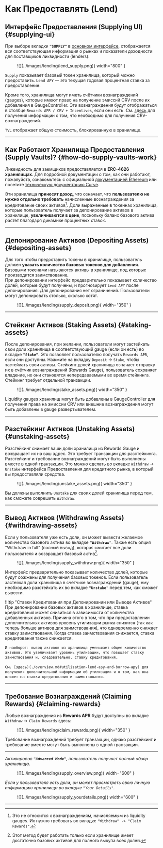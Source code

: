 <h1>Как Предоставлять (Lend)</h1>

## **Интерфейс Предоставления (Supplying UI)** {#supplying-ui}

При выборе вкладки **`"SUPPLY"`** в [основном интерфейсе](https://lend.curve.fi/#/ethereum/markets), отображается вся соответствующая информация о рынках и показатели доходности для поставщиков ликвидности (lenders):
    
<figure markdown="span">
  ![](../images/lending/lend_supply.png){ width="800" }
  <figcaption></figcaption>
</figure>
    
`Supply` показывает базовый токен хранилища, который можно предоставить. `Lend APY` — это текущая годовая процентная ставка за предоставление.
    
Кроме того, хранилища могут иметь счётчики вознаграждений (gauges), которые имеют право на получение эмиссий CRV после их добавления в GaugeController. Эти вознаграждения будут отображаться в столбце `Rewards APR / CRV + Incentives`, если они есть. См. [здесь](./overview.md#rewards-apr) для получения информации о том, что необходимо для получения CRV-вознаграждений.
    
`TVL` отображает общую стоимость, блокированную в хранилище.
    
---
    
## **Как Работают Хранилища Предоставления (Supply Vaults)?** {#how-do-supply-vaults-work}
    
Ликвидность для заемщиков предоставляется в **ERC-4626 хранилищах**. Для подробной документации о том, как они работают, пожалуйста, ознакомьтесь с официальной [документацией Ethereum](https://ethereum.org/de/developers/docs/standards/tokens/erc-4626/) или посетите [техническую документацию Curve](https://docs.curve.fi/lending/contracts/vault/).
    
Эти хранилища **приносят доход**, что означает, что **пользователю не нужно отдельно требовать** начисленные вознаграждения за кредитование своих активов[^1]. Доли выраженные в токеннах хранилища, которые пользователь получает за депонирование активов в хранилище, **увеличиваются в цене**, поскольку баланс базового актива растет благодаря динамике процентных ставок.
    
[^1]: Это не относится к вознаграждениям, начисляемым из liquidity gauges. Их нужно требовать во вкладке `"Withdraw" -> "Claim Rewards"`.
    
---
    
## **Депонирование Активов (Depositing Assets)** {#depositing-assets}
    
Для того чтобы предоставить токены в хранилище, пользователь должен **указать количество базовых токенов для добавления**. Базовыми токенами называются активы в хранилище, под которые производится заимствование.  
При депонировании интерфейс предварительно показывает количество долей, которые будут получены, и прогнозирует `Lend APY` после депонирования. Для депонирования нет ограничений. Пользователи могут депонировать столько, сколько хотят.
    
<figure markdown="span">
  ![](../images/lending/supply_deposit.png){ width="350" }
  <figcaption></figcaption>
</figure>
    
---
    
## **Стейкинг Активов (Staking Assets)** {#staking-assets}
    
После депонирования, при желании, пользователи могут застейкать свои доли хранилища в соответствующий gauge (если он есть) во вкладке **`"Stake"`**. Это позволяет пользователю получать `Rewards APR`, если они доступны. Нажмите на вкладку `Deposit` -> `Stake`, чтобы застейкать свои активы. Стейкинг долей хранилища означает отправку их в счётчик вознаграждений (Rewards Gauge), пользователь сохраняет владение, но они становятся непередаваемыми во время стейкинга. Стейкинг требует отдельной транзакции.
    
<figure markdown="span">
  ![](../images/lending/stake_assets.png){ width="350" }
  <figcaption></figcaption>
</figure>
    
Liquidity gauges хранилищ могут быть добавлены в GaugeController для получения права на эмиссии CRV или внешние вознаграждения могут быть добавлены в gauge развертывателем.
    
---
    
## **Разстейкинг Активов (Unstaking Assets)** {#unstaking-assets}
    
Разстейкинг снимает ваши доли хранилища из Rewards Gauge и возвращает их на ваш адрес. Это требует транзакции для разстейкинга. Разстейкинг и требование вознаграждений могут быть выполнены вместе в одной транзакции. Это можно сделать во вкладке `Withdraw` -> `Unstake` интерфейса Предоставления для кредитного рынка, в который вы предоставляли средства.
    
<figure markdown="span">
  ![](../images/lending/unstake_assets.png){ width="350" }
  <figcaption></figcaption>
</figure>
    
Вы должны выполнить `Unstake` для своих долей хранилища перед тем, как сможете соврешить `Withdraw`.
    
---
    
## **Вывод Активов (Withdrawing Assets)** {#withdrawing-assets}
    
Если у пользователя уже есть доли, он может вывести желаемое количество базового актива во вкладке **`"Withdraw"`**. Также есть опция "Withdraw in full" (полный вывод), которая сжигает все доли пользователя и возвращает базовый актив[^2].
    
<figure markdown="span">
  ![](../images/lending/supply_withdraw.png){ width="350" }
  <figcaption></figcaption>
</figure>
    
Интерфейс предварительно показывает количество долей, которые будут сожжены для получения базовых токенов. Если пользователь застейкал доли хранилища в счётчике вознаграждений (gauge), ему необходимо разстейкать их во вкладке **`"Unstake"`** перед тем, как сможет вывести.
    
[^2]: Этот метод будет работать только если хранилище имеет достаточно базовых активов для полного выкупа всех долей.
    
!!!tip "Ставки Кредитования при Депонировании или Выводе Активов"
    При депонировании базовых активов в хранилище, ставка кредитования может снизиться в зависимости от количества добавленных активов. Причина этого в том, что при предоставлении дополнительных активов уровень утилизации рынка снизится (так как теперь больше активов для заимствования), что одновременно снижает ставку заимствования. Когда ставка заимствования снижается, ставка кредитования также снижается.
    
    И наоборот: вывод активов из хранилища уменьшает общее количество активов. Это увеличивает уровень утилизации, что повышает ставку заимствования и, следовательно, ставку кредитования.  
        
    См. [здесь](./overview.md#utilization-lend-apy-and-borrow-apy) для получения дополнительной информации об утилизации и о том, как она влияет на ставки кредитования и заимствования.
    
---
    
## **Требование Вознаграждений (Claiming Rewards)** {#claiming-rewards}
    
Любые вознаграждения из **Rewards APR** будут доступны во вкладке `Withdraw` -> `Claim Rewards` здесь:
    
<figure markdown="span">
  ![](../images/lending/claim_rewards.png){ width="350" }
  <figcaption></figcaption>
</figure>
    
Требование вознаграждений требует транзакции, однако разстейкинг и требование вместе могут быть выполнены в одной транзакции.
    
---
    
*Активировав **`"Advanced Mode"`**, пользователь получает полный обзор хранилища.*
    
<figure markdown="span">
  ![](../images/lending/supply_overview.png){ width="600" }
  <figcaption></figcaption>
</figure>
    
*Если у пользователя есть доли, он может просмотреть свою личную информацию хранилища во вкладке `"Your Details"`.*
    
<figure markdown="span">
  ![](../images/lending/supply_yourdetails.png){ width="600" }
  <figcaption></figcaption>
</figure>
    
---

